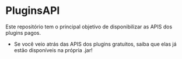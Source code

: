 # PluginsAPI

Este repositório tem o principal objetivo de disponibilizar as APIS dos plugins pagos.
- Se você veio atrás das APIS dos plugins gratuitos, saiba que elas já estão disponíveis na própria .jar! 
